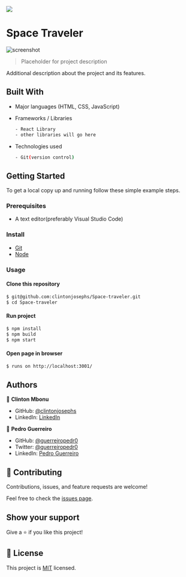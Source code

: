 ![](https://img.shields.io/badge/SpaceTraveler-violet)

# Space Traveler

![screenshot](./src/images/screenshots/bookstore.gif)

> Placeholder for project description


Additional description about the project and its features.

## Built With

- Major languages (HTML, CSS, JavaScript)

- Frameworks / Libraries
  ```bash
  - React Library
  - other libraries will go here
  ```

- Technologies used 
  
  ``` bash
  - Git(version control)
  ```


## Getting Started

To get a local copy up and running follow these simple example steps.

### Prerequisites
 - A text editor(preferably Visual Studio Code)

### Install
  -  [Git](https://git-scm.com/downloads)
  -  [Node](https://nodejs.org/en/download/)

### Usage
#### Clone this repository

```bash
$ git@github.com:clintonjosephs/Space-traveler.git
$ cd Space-traveler
```
#### Run project

```bash
$ npm install
$ npm build
$ npm start
```

#### Open page in browser
```bash
$ runs on http://localhost:3001/
```

## Authors

👤 **Clinton Mbonu**

- GitHub: [@clintonjosephs](https://github.com/clintonjosephs)
- LinkedIn: [LinkedIn](https://linkedin.com/in/clinton-mbonu)

👤 **Pedro Guerreiro**

- GitHub: [@guerreiropedr0](https://github.com/guerreiropedr0)
- Twitter: [@guerreiropedr0](https://twitter.com/guerreiropedr0)
- LinkedIn: [Pedro Guerreiro](https://www.linkedin.com/in/guerreiropedr0/)

## 🤝 Contributing

Contributions, issues, and feature requests are welcome!

Feel free to check the [issues page](https://github.com/clintonjosephs/BookStore/issues).

## Show your support

Give a ⭐️ if you like this project!

## 📝 License

This project is [MIT](https://opensource.org/licenses/MIT) licensed.